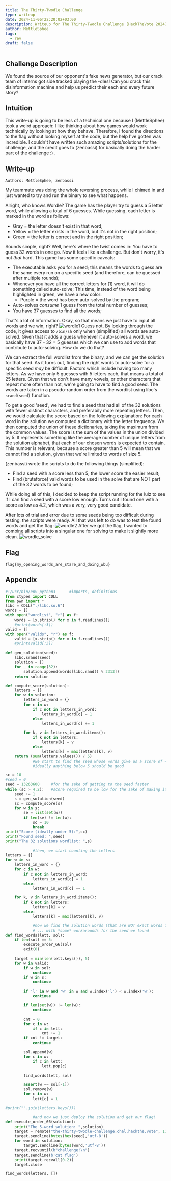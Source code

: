 ```yaml
---
title: The Thirty-Twodle Challenge
type: writeup
date: 2024-11-06T22:20:02+03:00
description: Writeup for The Thirty-Twodle Challenge [HackTheVote 2024]
author: MettleSphee
tags:
  - rev
draft: false
---
```

## Challenge Description
We found the source of our opponent's fake news generator, but our crack team
of interns got side tracked playing the -dles! Can you crack this disinformation
machine and help us predict their each and every future story?

## Intuition
This write-up is going to be less of a technical one because I (MettleSphee) took a weird approach: I like thinking about how games would work technically by looking at how they behave. Therefore, I found the directions to the flag without looking myself at the code, but the help I've gotten was incredible. I couldn't have written such amazing scripts/solutions for the challenge, and the credit goes to (zenbassi) for basically doing the harder part of the challenge :) .

## Write-up
``Authors: MettleSphee, zenbassi``

My teammate was doing the whole reversing process, while I chimed in and just wanted to try and run the binary to see what happens.

Alright, who knows Wordle? The game has the player try to guess a 5 letter word, while allowing a total of 6 guesses. While guessing, each letter is marked in the word as follows:
- Gray = the letter doesn't exist in that word;
- Yellow = the letter exists in the word, but it's not in the right position;
- Green = the letter is correct and in the right position;

Sounds simple, right? Well, here's where the twist comes in: You have to guess 32 words in one go. Now it feels like a challenge.
But don't worry, it's not *that* hard. This game has some specific caveats:
- The executable asks you for a seed; this means the words to guess are the same every run on a specific seed (and therefore, can be guessed after multiple rounds);
- Whenever you have all the correct letters for (1) word, it will do something called auto-solve; This time, instead of the word being highlighted in green, we have a new color:
  - Purple = the word has been auto-solved by the program;
- Auto-solves *consume* 1 guess from the total number of guesses;
- You have 37 guesses to find all the words;

That's a lot of information. Okay, so that means we just have to input all words and we win, right?
![wordle1](/images/HackTheVote_2024/wordle1.png)
Guess not. By looking through the code, it gives access to ``/bin/sh`` only when (simplified) all words are auto-solved. Given that it adds a guess whenever it auto-solves a word, we basically have 37 - 32 = 5 guesses which we can use to add words that contribute to auto-solving. How do we do that?

We can extract the full wordlist from the binary, and we can get the solution for that seed. As it turns out, finding the right words to auto-solve for a specific seed *may* be difficult. Factors which include having too many letters. As we have only 5 guesses with 5 letters each, that means a total of 25 letters. Given that we don't have many vowels, or other characters that repeat more often than not, we're going to have to find a good seed. The words are taken in a pseudo-random order from the wordlist using libc's ``srand(seed)`` function.

To get a good 'seed', we had to find a seed that had all of the 32 solutions with fewer distinct characters, and preferabily more repeating letters. Then, we would calculate the score based on the following explanation:
For each word in the solution we computed a dictionary with the letter frequency. We then computed the union of these dictionaries, taking the maximum from the common values. The score is the sum of the values in the union divided by 5. It represents something like the average number of unique letters from the solution alphabet, that each of our chosen words is expected to contain. This number is relevant, because a score greater than 5 will mean that we cannot find a solution, given that we're limited to words of size 5.


(zenbassi) wrote the scripts to do the following things (simplified):
- Find a seed with a score less than 5; the lower score the easier result;
- Find (bruteforce) valid words to be used in the solve that are NOT part of the 32 words to be found;


While doing all of this, I decided to keep the script running for the lulz to see if I can find a seed with a score low enough. Turns out I found one with a score as low as 4.2, which was a very, very good candidate.


After lots of trial and error due to some seeds being too difficult during testing, the scripts were ready. All that was left to do was to test the found words and get the flag:
![wordle2](/images/HackTheVote_2024/wordle2.png)
After we got the flag, I wanted to combine all scripts into a singular one for solving to make it slightly more clean.
![wordle_solve](/images/HackTheVote_2024/wordle_solve.png)
## Flag
``flag{my_opening_words_are_stare_and_doing_wbu}``
## Appendix
```py
#!/usr/bin/env python3		#imports, definitions
from ctypes import CDLL
from pwn import *
libc = CDLL("./libc.so.6")
words = []
with open("wordlist", "r") as f:
    words = [x.strip() for x in f.readlines()]
    #print(words[:3])
valid = []
with open("valids", "r") as f:
    valid = [x.strip() for x in f.readlines()]
    #print(valid[:3])

def gen_solution(seed):
    libc.srand(seed)
    solution = []
    for _ in range(32):
        solution.append(words[libc.rand() % 2313])
    return solution

def compute_score(solution):
    letters = {}
    for w in solution:
        letters_in_word = {}
        for c in w:
            if c not in letters_in_word:
                letters_in_word[c] = 1
            else:
                letters_in_word[c] += 1

        for k, v in letters_in_word.items():
            if k not in letters:
                letters[k] = v
            else:
                letters[k] = max(letters[k], v)
    return (sum(letters.values()) / 5)
			#we start to find the seed whose words give us a score of <4.2> or lower,
			#ideally anything below 5 should be good

sc = 10
#seed = 0
seed = 13263600		#for the sake of getting to the seed faster
while (sc > 4.2):	#score required to be low for the sake of making it easier afterwards
    seed += 1
    s = gen_solution(seed)
    sc = compute_score(s)
    for w in s:
        se = list(set(w))
        if len(se) != len(w):
            sc = 10
            break
print("Score (ideally under 5):",sc)
print("Found seed: ",seed)
print("The 32 solutions wordlist: ",s)

			#then, we start counting the letters
letters = {}
for w in s:
    letters_in_word = {}
    for c in w:
        if c not in letters_in_word:
            letters_in_word[c] = 1
        else:
            letters_in_word[c] += 1

    for k, v in letters_in_word.items():
        if k not in letters:
            letters[k] = v
        else:
            letters[k] = max(letters[k], v)

			#now we find the solution words (that are NOT exact words found above)
			# ... with *some* workarounds for the seed we found
def find_words(lett, sol):
    if len(sol) == 5:
        execute_order_66(sol)
        exit(0)

    target = min(len(lett.keys()), 5)
    for w in valid:
        if w in sol:
            continue
        if w in s:
            continue

        if 'l' in w and 'w' in w and w.index('l') < w.index('w'):
            continue

        if len(set(w)) != len(w):
            continue

        cnt = 0
        for c in w:
            if c in lett:
                cnt += 1
        if cnt != target:
            continue

        sol.append(w)
        for c in w:
            if c in lett:
                lett.pop(c)

        find_words(lett, sol)

        assert(w == sol[-1])
        sol.remove(w)
        for c in w:
            lett[c] = 1

#print("".join(letters.keys()))

			#and now we just deploy the solution and get our flag!
def execute_order_66(solution):
	print("The 5-word solution: ",solution)
	target = remote("the-thirty-twodle-challenge.chal.hackthe.vote", 1337)
	target.sendline(bytes(hex(seed),'utf-8'))
	for word in solution:
		target.sendline(bytes(word,'utf-8'))
	target.recvuntil(b"challenge!\n")
	target.sendline(b'cat flag')
	print(target.recvall(0.2))
	target.close

find_words(letters, [])
```
